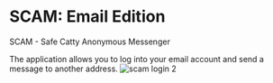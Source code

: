 # SCAM: Email Edition
SCAM - Safe Catty Anonymous Messenger

The application allows you to log into your email account and send a message to another address.
![scam login 2](https://user-images.githubusercontent.com/90633453/140570357-2e52a9c8-19ae-4ca4-b168-ab91cd5dd90c.PNG)
